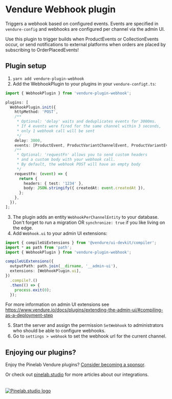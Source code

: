 # Vendure Webhook plugin

Triggers a webhook based on configured events. Events are specified in `vendure-config` and webhooks are configured per
channel via the admin UI.

Use this plugin to trigger builds when ProductEvents or CollectionEvents occur, or send notifications to external
platforms when orders are placed by subscribing to OrderPlacedEvents!

## Plugin setup

1. `yarn add vendure-plugin-webhook`
2. Add the WebhookPlugin to your plugins in your `vendure-configt.ts`:

```ts
import { WebhookPlugin } from 'vendure-plugin-webhook';

plugins: [
  WebhookPlugin.init({
    httpMethod: 'POST',
    /**
     * Optional: 'delay' waits and deduplicates events for 3000ms.
     * If 4 events were fired for the same channel within 3 seconds,
     * only 1 webhook call will be sent
     */
    delay: 3000,
    events: [ProductEvent, ProductVariantChannelEvent, ProductVariantEvent],
    /**
     * Optional: 'requestFn' allows you to send custom headers
     * and a custom body with your webhook call.
     * By default, the webhook POST will have an empty body
     */
    requestFn: (event) => {
      return {
        headers: { test: '1234' },
        body: JSON.stringify({ createdAt: event.createdAt }),
      };
    },
  }),
];
```

3. The plugin adds an entity `WebhookPerChannelEntity` to your database. Don't forget to run a migration
   OR `synchronize: true` if you like living on the edge.
4. Add `Webhook.ui` to your admin UI extensions:

```ts
import { compileUiExtensions } from '@vendure/ui-devkit/compiler';
import * as path from 'path';
import { WebhookPlugin } from 'vendure-plugin-webhook';

compileUiExtensions({
  outputPath: path.join(__dirname, '__admin-ui'),
  extensions: [WebhookPlugin.ui],
})
  .compile?.()
  .then(() => {
    process.exit(0);
  });
```

For more information on admin UI extensions
see https://www.vendure.io/docs/plugins/extending-the-admin-ui/#compiling-as-a-deployment-step

5. Start the server and assign the permission `SetWebhook` to administrators who should be able to configure webhooks.
6. Go to `settings > webhook` to set the webhook url for the current channel.

## Enjoying our plugins?

Enjoy the Pinelab Vendure plugins? [Consider becoming a sponsor](https://github.com/sponsors/Pinelab-studio).

Or check out [pinelab.studio](https://pinelab.studio) for more articles about our integrations.
<br/>
<br/>
<br/>
[![Pinelab.studio logo](https://pinelab.studio/assets/img/favicon.png)](https://pinelab.studio)
